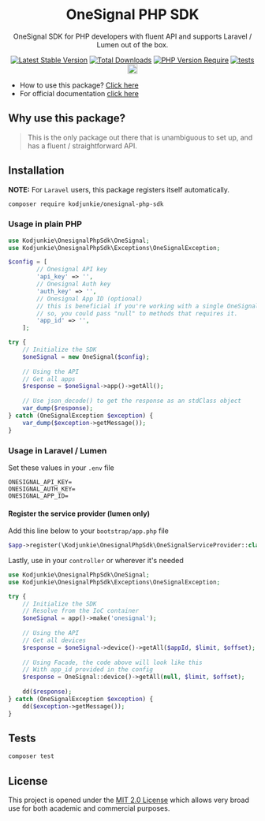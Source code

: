 <h1 align="center">OneSignal PHP SDK</h1>

<div align="center">

OneSignal SDK for PHP developers with fluent API and supports Laravel / Lumen out of the box.

[![Latest Stable Version](http://poser.pugx.org/kodjunkie/onesignal-php-sdk/v)](https://packagist.org/packages/kodjunkie/onesignal-php-sdk) [![Total Downloads](http://poser.pugx.org/kodjunkie/onesignal-php-sdk/downloads)](https://packagist.org/packages/kodjunkie/onesignal-php-sdk) [![PHP Version Require](http://poser.pugx.org/kodjunkie/onesignal-php-sdk/require/php)](https://packagist.org/packages/kodjunkie/onesignal-php-sdk) [![tests](https://github.com/kodjunkie/onesignal-php-sdk/actions/workflows/php.yml/badge.svg?branch=master)](https://github.com/kodjunkie/onesignal-php-sdk/actions/workflows/php.yml) <a href="https://github.com/kodjunkie/onesignal-php-sdk/blob/master/LICENSE"><img src="https://img.shields.io/badge/license-MIT-red.svg" alt="license: MIT" height="20"></a>

</div>

- How to use this package? [Click here](https://github.com/kodjunkie/onesignal-php-sdk/tree/master/docs)
- For official documentation [click here](https://documentation.onesignal.com/reference)

## Why use this package?

> This is the only package out there that is unambiguous to set up, and has a fluent / straightforward API.

## Installation

**NOTE:** For `Laravel` users, this package registers itself automatically.

```bash
composer require kodjunkie/onesignal-php-sdk
```

### Usage in plain PHP

```php
use Kodjunkie\OnesignalPhpSdk\OneSignal;
use Kodjunkie\OnesignalPhpSdk\Exceptions\OneSignalException;

$config = [
        // Onesignal API key
        'api_key' => '',
        // Onesignal Auth key
        'auth_key' => '',
        // Onesignal App ID (optional)
        // this is beneficial if you're working with a single OneSignal app
        // so, you could pass "null" to methods that requires it.
        'app_id' => '',
    ];

try {
    // Initialize the SDK
    $oneSignal = new OneSignal($config);
    
    // Using the API
    // Get all apps
    $response = $oneSignal->app()->getAll();
    
    // Use json_decode() to get the response as an stdClass object
    var_dump($response);
} catch (OneSignalException $exception) {
    var_dump($exception->getMessage());
}
```

### Usage in Laravel / Lumen

Set these values in your `.env` file

```dotenv
ONESIGNAL_API_KEY=
ONESIGNAL_AUTH_KEY=
ONESIGNAL_APP_ID=
```

#### Register the service provider (lumen only)

Add this line below to your `bootstrap/app.php` file

```php
$app->register(\Kodjunkie\OnesignalPhpSdk\OneSignalServiceProvider::class);
```

Lastly, use in your `controller` or wherever it's needed

```php
use Kodjunkie\OnesignalPhpSdk\OneSignal;
use Kodjunkie\OnesignalPhpSdk\Exceptions\OneSignalException;

try {
    // Initialize the SDK
    // Resolve from the IoC container
    $oneSignal = app()->make('onesignal');
    
    // Using the API
    // Get all devices
    $response = $oneSignal->device()->getAll($appId, $limit, $offset);
    
    // Using Facade, the code above will look like this
    // With app_id provided in the config
    $response = OneSignal::device()->getAll(null, $limit, $offset);
    
    dd($response);
} catch (OneSignalException $exception) {
    dd($exception->getMessage());
}
```

## Tests

```bash
composer test
```

## License

This project is opened under the [MIT 2.0 License](https://github.com/kodjunkie/onesignal-php-sdk/blob/master/LICENSE)
which allows very broad use for both academic and commercial purposes.
